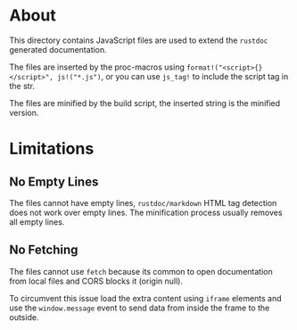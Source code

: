 # About

This directory contains JavaScript files are used to extend the `rustdoc` generated documentation.

The files are inserted by the proc-macros using `format!("<script>{}</script>", js!("*.js")`, or you can use `js_tag!` to include
the script tag in the str.

The files are minified by the build script, the inserted string is the minified version.

# Limitations

## No Empty Lines

The files cannot have empty lines, `rustdoc/markdown` HTML tag detection does not work over empty lines. The minification process
usually removes all empty lines.

## No Fetching

The files cannot use `fetch` because its common to open documentation from local files and CORS blocks it (origin null).

To circumvent this issue load the extra content using `iframe` elements and use the `window.message` event to send data from inside the frame to the outside.